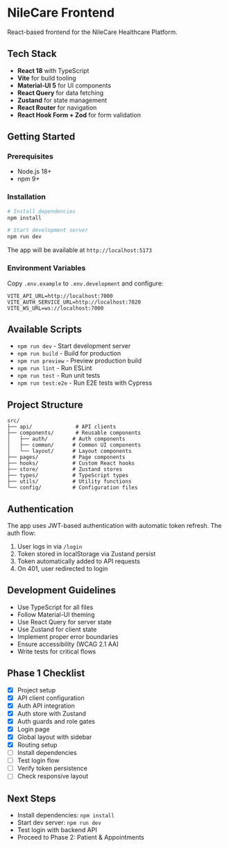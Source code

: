 # NileCare Frontend

React-based frontend for the NileCare Healthcare Platform.

## Tech Stack

- **React 18** with TypeScript
- **Vite** for build tooling
- **Material-UI 5** for UI components
- **React Query** for data fetching
- **Zustand** for state management
- **React Router** for navigation
- **React Hook Form + Zod** for form validation

## Getting Started

### Prerequisites

- Node.js 18+
- npm 9+

### Installation

```bash
# Install dependencies
npm install

# Start development server
npm run dev
```

The app will be available at `http://localhost:5173`

### Environment Variables

Copy `.env.example` to `.env.development` and configure:

```
VITE_API_URL=http://localhost:7000
VITE_AUTH_SERVICE_URL=http://localhost:7020
VITE_WS_URL=ws://localhost:7000
```

## Available Scripts

- `npm run dev` - Start development server
- `npm run build` - Build for production
- `npm run preview` - Preview production build
- `npm run lint` - Run ESLint
- `npm run test` - Run unit tests
- `npm run test:e2e` - Run E2E tests with Cypress

## Project Structure

```
src/
├── api/              # API clients
├── components/       # Reusable components
│   ├── auth/        # Auth components
│   ├── common/      # Common UI components
│   └── layout/      # Layout components
├── pages/           # Page components
├── hooks/           # Custom React hooks
├── store/           # Zustand stores
├── types/           # TypeScript types
├── utils/           # Utility functions
└── config/          # Configuration files
```

## Authentication

The app uses JWT-based authentication with automatic token refresh. The auth flow:

1. User logs in via `/login`
2. Token stored in localStorage via Zustand persist
3. Token automatically added to API requests
4. On 401, user redirected to login

## Development Guidelines

- Use TypeScript for all files
- Follow Material-UI theming
- Use React Query for server state
- Use Zustand for client state
- Implement proper error boundaries
- Ensure accessibility (WCAG 2.1 AA)
- Write tests for critical flows

## Phase 1 Checklist

- [x] Project setup
- [x] API client configuration
- [x] Auth API integration
- [x] Auth store with Zustand
- [x] Auth guards and role gates
- [x] Login page
- [x] Global layout with sidebar
- [x] Routing setup
- [ ] Install dependencies
- [ ] Test login flow
- [ ] Verify token persistence
- [ ] Check responsive layout

## Next Steps

- Install dependencies: `npm install`
- Start dev server: `npm run dev`
- Test login with backend API
- Proceed to Phase 2: Patient & Appointments

